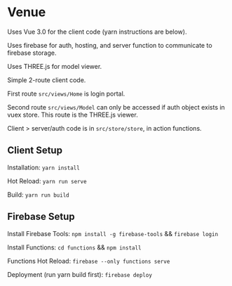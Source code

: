 # Venue
Uses Vue 3.0 for the client code (yarn instructions are below).

Uses firebase for auth, hosting, and server function to communicate to firebase storage.

Uses THREE.js for model viewer.


Simple 2-route client code.

First route `src/views/Home` is login portal.

Second route `src/views/Model` can only be accessed if auth object exists in vuex store. This route is the THREE.js viewer.

Client > server/auth code is in `src/store/store`, in action functions.

## Client Setup
Installation: `yarn install`

Hot Reload: `yarn run serve`

Build: `yarn run build`

## Firebase Setup
Install Firebase Tools: `npm install -g firebase-tools` && `firebase login`

Install Functions: `cd functions` && `npm install`

Functions Hot Reload: `firebase --only functions serve`

Deployment (run yarn build first): `firebase deploy`
